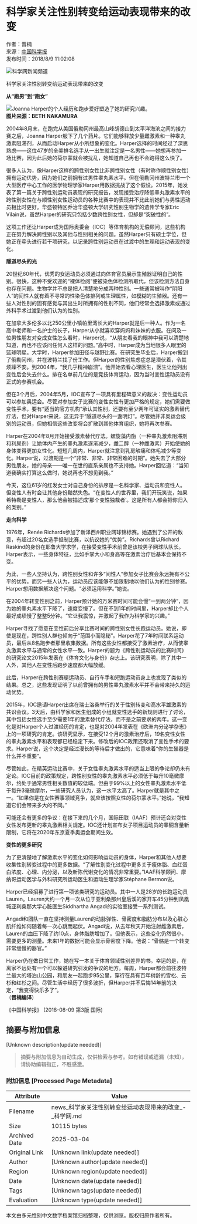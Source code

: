 # 科学家关注性别转变给运动表现带来的改变

作者：晋楠  
来源：[中国科学报](http://www.sciencenet.cn/dz/dznews_photo.aspx)  
发布时间：2018/8/9 11:02:08  

![科学网新闻频道](/images/news.jpg)

科学家关注性别转变给运动表现带来的改变

**从“跑男”到“跑女”**

![Joanna Harper的个人经历和跑步爱好塑造了她的研究兴趣。](//upload/news/images/2018/8/2018882350561690.jpg)  
**图片来源：BETH NAKAMURA**

2004年8月末，在跑完从美国俄勒冈州最高山峰胡德山到太平洋海滨之间的接力赛之后，Joanna Harper服下了几个药片。它们能够释放少量雌激素和一种睾丸激素阻滞剂，从而启动Harper从小所想象的变化。Harper选择的时间经过了深思熟虑——这位47岁的全美排名选手从一出生就注定是一名男性——她想再参加一场比赛，因为此后她的荷尔蒙就会被扰乱，她知道自己再也不会跑得这么快了。

很多人认为，像Harper这样的跨性别女性比非跨性别女性（有时称作顺性别女性）拥有运动优势，因为她们之前拥有过男性睾丸素水平。但在俄勒冈州波特兰市一个大型医疗中心工作的医学物理学家Harper用数据挑战了这个假设。2015年，她发表了第一篇关于跨性别运动员表现的研究报告，发现接受治疗降低睾丸激素水平的跨性别女性在与顺性别女性运动员的各种比赛中的表现并不比此前她们与男性运动员相比时更好。华盛顿特区乔治华盛顿大学研究性别生物学的遗传学专家Eric Vilain说，虽然Harper的研究只包括少数跨性别女性，但却是“突破性的”。

这项工作还让Harper成为国际奥委会（IOC）等体育机构的无偿顾问，这些机构正在努力解决跨性别以及其他与性别相关的问题。虽然Harper只有硕士学位，但她正在牵头进行若干项研究，以记录跨性别运动员在过渡中的生理和运动表现的变化。

**隧道尽头的光**

20世纪60年代，优秀的女运动员必须通过向体育官员展示生殖器证明自己的性别。很快，这种不受欢迎的“裸体检阅”便被染色体检测所取代，但该检测方法自身也存在问题。生物学并不总是把人清楚地分成两种性别。一些通常被叫作“阴阳人”的间性人就有着不寻常的性染色体排列或生理属性，如模糊的生殖器。还有一些人对性别的固有感觉与其出生时所拥有的性别不同，他们经常会选择激素或通过外科手术过渡到他们认为的性别。

在加拿大多伦多以北250公里小镇帕里湾长大的Harper就是后一种人。作为一名高中老师和一名护士的长子，Harper从小就喜欢穿妈妈和妹妹的衣服。在问及一位男性朋友对变成女性怎么看时，Harper说，“从朋友看我的眼神中我可以清楚地知道，再也不应该问任何人这样的问题。”高中时，Harper成为当地很多人眼里的篮球明星。大学时，Harper参加田径与越野比赛。在研究生毕业后，Harper搬到了俄勒冈州，并在波特兰找了份工作。但Harper的性别焦虑症总是潜伏着，令其烦躁不安。到2004年，“我几乎精神崩溃”。他开始去看心理医生，医生让他列出变性后会失去什么。排在名单前几位的是竞技体育运动，因为当时变性运动员没有正式的参赛机会。

但在3个月后，2004年5月，IOC宣布了一项具有里程碑意义的裁决：变性运动员可以参加奥运会。尽管对参加女子比赛的变性女性有更加严格的规定，她们需要做变性手术，要有“适当的官方机构”承认其性别，还要有至少两年可证实的激素替代疗法，但对Harper来说，这无异于“隧道尽头的一盏明灯”。尽管她并非奥运会级别的运动员，但她相信这些改变将会扩散到其他体育组织，她将再次参赛。

Harper在2004年8月开始接受激素替代疗法。螺旋藻内酯（一种睾丸激素阻滞剂和利尿剂）让她体内产生的睾丸激素逐渐减少，雌二醇（一种雌激素）开始使她的身体变得更加女性化。短短几周内，Harper就注意到乳房触痛和体毛减少等变化。Harper说，过渡期是一个“非常、非常、非常困难的时期”。她失去了大部分男性朋友，她的母亲——唯一在世的直系亲属也不支持她。Harper回忆道：“当知道我确实打算这么做时，她说再也不想见到我。”

今天，这位61岁的红发女士对自己身份的排序是一名科学家、运动员和变性人。但变性人有时会让其他身份黯然失色。“在变性人的世界里，我们开玩笑说，如果希特勒是变性人，那么他会被描述成‘那个变性独裁者’。这是所有人都会把你归入的类别。”

**走向科学**

1976年，Renée Richards参加了新泽西州职业网球锦标赛。她遇到了公开的敌意，有超过20名女选手抵制比赛，以抗议她的“优势”。Richards曾以Richard Raskind的身份在耶鲁大学求学，在接受变性手术前曾是该校男子网球队队长。Harper表示，一些身体特征，比如手掌大小和身高等在激素治疗后基本会保持不变。

为此，一些人坚持认为，跨性别女性和许多“间性人”参加女子比赛会永远拥有不公平的优势。而另一些人认为，运动员应该能够不加限制地以他们认为的性别参赛。Harper想用数据解决这个问题。“必须运用科学。”她说。

在2004年转变性别之前，Harper预计她的万米赛时间可能会慢“一到两分钟”，因为她的睾丸素水平下降了，速度变慢了。但在不到1年的时间里，Harper却比个人最好成绩慢了整整5分钟。“它让我震惊，并激起了我作为科学家的兴趣。”

Harper寻找了愿意在变性前后分享比赛时间的跨性别女性长跑运动员。她说，即使是现在，跨性别人群也倾向于“范围小而隐秘”。Harper花了7年时间联系运动员，最后从8名跑步者那里收集数据。所有这些女性都接受了激素治疗，从而使睾丸激素水平与通常的女性水平一致。Harper的题为《跨性别运动员的比赛时间》的研究论文2015年发表在《体育文化与身份》杂志上。该研究表明，除了其中一人外，其他人在变性后跑步速度都大幅放缓。

此后，Harper在跨性别赛艇运动员、自行车手和短跑运动员身上也发现了类似的结果。总之，这些发现证明了以前曾拥有的男性睾丸激素水平并不会带来持久的运动优势。

2015年，IOC邀请Harper出席在瑞士洛桑举行的关于性别转变和高水平雄激素的共识会议。3天后，由科学家和医生组成的小组就变性选手的新规则进行了讨论，其中包括女性选手至少需要1年的激素替代疗法，而不是之前要求的两年。这一变化是对Harper个人过渡经历的肯定，也是对2004年发表在《欧洲内分泌学杂志》上的一项研究的肯定。该研究显示，在接受12个月的激素治疗后，19名变性女性的睾丸激素水平和表现都已经稳定下来。修改后的IOC政策还取消了变性手术的要求。Harper说，这个决定是经过漫长的等待后才做出的，它意味着“你的生殖器是什么并不重要”。

尽管如此，在精英运动比赛中，关于女性睾丸激素水平的适当上限的争论却仍未有定论。IOC目前的政策规定，跨性别女性的睾丸激素水平必须低于每升10毫微摩尔，约处于通常男性相关数值的较低端。但由于99%以上的女性睾丸激素水平低于每升3毫微摩尔，一些研究人员认为，这一水平太高了。Harper就是其中之一。“如果你是在女性赛事领域竞争，就应该按照女性的荷尔蒙水平。”她说，“我知道它们会带来多大的不同。”

可能还会有更多的争议：在接下来的几个月，国际田联（IAAF）预计还会对变性女性发布更新的睾丸激素相关规定。IOC还计划宣布女子项目运动员的睾酮含量新限制，它将在2020年东京夏季奥运会期间生效。

**变性的更多研究**

为了更清楚地了解激素水平的变化如何影响运动员的身体，Harper和其他人想要收集性别转变过程中的更多数据。“了解性别变化过程中更多关于瘦体脂、血红蛋白浓度、心理、内分泌，以及新陈代谢变化的情况非常重要。”IAAF科学顾问、摩纳哥运动医学与外科研究所运动医生和运动生理学家Stéphane Bermon说。

Harper已经招募了进行第一项该类研究的运动员。其中一人是28岁的长跑运动员Lauren。Lauren大约一个月一次从位于亚利桑那州皇后溪的家开车45分钟到凤凰城亚利桑那大学心脏医生Siddhartha Angadi的实验室接受一系列测试。

Angadi和团队一直在坚持测量Lauren的动脉弹性、骨密度和脂肪分布以及心脏心肌纤维如何随着每一次心跳而起伏。Angadi说，从去年秋天开始注射雌激素后，Lauren的血压下降了约10点，身体脂肪增加了。但他表示，这些变化仍然很小，需要更多的测量。未来1年的数据可能会显示骨密度下降。他说：“骨骼是一个转变非常缓慢的器官。”

Harper仍在做日常工作，她在写一本关于体育领域性别差异的书。幸运的是，在离家不远处有一个可以躲避研究引发的争议的地方。每周，Harper都会前往波特兰最大的塔泊山公园，和朋友一起跑步95公里，穿行在具有百年树龄的雪松、云杉和红杉之间。尽管生活中经历了很多波折，但Harper并不后悔14年前的决定，“我变得快乐多了”。  
（**晋楠编译**）

《中国科学报》 (2018-08-09 第3版 国际)
<!-- tcd_original_link https://news.sciencenet.cn/htmlnews/2018/8/416379.shtm -->


## 摘要与附加信息

<!-- tcd_abstract -->
[Unknown description(update needed)]
<!-- tcd_abstract_end -->

> 摘要与附加信息为自动生成，仅供检索与参考。如有错误或遗漏（未知），请协助编辑指正，不胜感激。

### 附加信息 [Processed Page Metadata]

| Attribute       | Value                                  |
|-----------------|----------------------------------------|
| Filename        | news_科学家关注性别转变给运动表现带来的改变_-_科学网.md                             |
| Size            | 10115 bytes                           |
| Archived Date   | 2025-03-04                             |
| Original Link   | [Unknown link(update needed)]                       |
| Author          | [Unknown author(update needed)]                               |
| Region          | [Unknown region(update needed)]                               |
| Date            | [Unknown date(update needed)]                                 |
| Tags            | [Unknown tags(update needed)]                                 |
| Evaluation            | [Unknown type(update needed)]                                 |
<!-- tcd_table_end -->

本文由多元性别中文数字档案馆归档整理，仅供浏览。版权归原作者所有。
